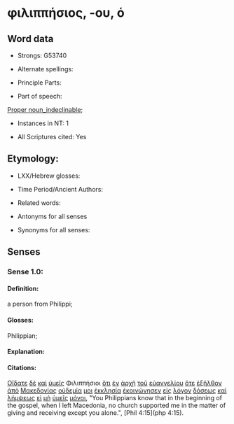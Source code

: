# φιλιππήσιος, -ου, ὁ

<!-- Status: S2=NeedsFinalCheck -->
<!-- Lexica used for edits: BDAG, FFM, LN, A-S -->

## Word data

* Strongs: G53740

* Alternate spellings:

* Principle Parts: 

* Part of speech: 

[Proper noun_indeclinable](http://ugg.readthedocs.io/en/latest/proper_noun_indeclinable.html); 

* Instances in NT: 1

* All Scriptures cited: Yes

## Etymology: 

* LXX/Hebrew glosses: 

* Time Period/Ancient Authors: 

* Related words: 

* Antonyms for all senses

* Synonyms for all senses: 

## Senses 

### Sense 1.0:

#### Definition: 

a person from Philippi;

#### Glosses:

Philippian;

#### Explanation:

#### Citations:

[Οἴδατε](../G99999/01.md) [δὲ](../G11610/01.md) [καὶ](../G25320/01.md) [ὑμεῖς](../G47710/01.md) Φιλιππήσιοι [ὅτι](../G37540/01.md) [ἐν](../G17220/01.md) [ἀρχῇ](../G07460/01.md) [τοῦ](../G35880/01.md) [εὐαγγελίου](../G20980/01.md) [ὅτε](../G37530/01.md) [ἐξῆλθον](../G18310/01.md) [ἀπὸ](../G05750/01.md) [Μακεδονίας](../G31090/01.md) [οὐδεμία](../G37620/01.md) [μοι](../G14730/01.md) [ἐκκλησία](../G15770/01.md) [ἐκοινώνησεν](../G28410/01.md) [εἰς](../G15190/01.md) [λόγον](../G30560/01.md) [δόσεως](../G13940/01.md) [καὶ](../G25320/01.md) [λήμψεως](../G30280/01.md) [εἰ](../G14870/01.md) [μὴ](../G33610/01.md) [ὑμεῖς](../G47710/01.md) [μόνοι](../G34410/01.md), "You Philippians know that in the beginning of the gospel, when I left Macedonia, no church supported me in the matter of giving and receiving except you alone.", [Phil 4:15](php 4:15). 
